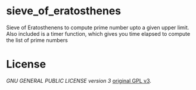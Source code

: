 # sieve_of_eratosthenes
Sieve of Eratosthenens to compute prime number upto a given upper limit. Also included is
a timer function, which gives you time elapsed to compute the list of prime numbers

# License
*GNU GENERAL PUBLIC LICENSE version 3*  [original GPL v3](http://www.gnu.org/licenses/).




